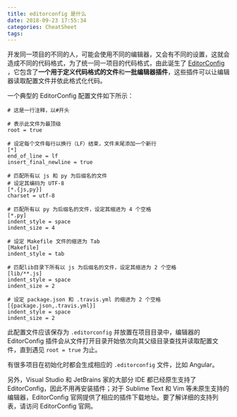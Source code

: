 ```yaml
---
title: editorconfig 是什么
date: 2018-09-23 17:55:34
categories: CheatSheet
tags:
---
```


开发同一项目的不同的人，可能会使用不同的编辑器，又会有不同的设置，这就会造成不同的代码格式，为了统一同一项目的代码格式，由此诞生了 [EditorConfig](https://editorconfig.org/) ，它包含了**一个用于定义代码格式的文件**和**一批编辑器插件**，这些插件可以让编辑器读取配置文件并依此格式化代码。

一个典型的 EditorConfig 配置文件如下所示：

```
# 这是一行注释，以#开头

# 表示此文件为最顶级
root = true

# 设定每个文件每行以换行（LF）结束，文件末尾添加一个新行
[*]
end_of_line = lf
insert_final_newline = true

# 匹配所有以 js 和 py 为后缀名的文件
# 设定其编码为 UTF-8
[*.{js,py}]
charset = utf-8

# 匹配所有以 py 为后缀名的文件，设定其缩进为 4 个空格
[*.py]
indent_style = space
indent_size = 4

# 设定 Makefile 文件的缩进为 Tab
[Makefile]
indent_style = tab

# 匹配lib目录下所有以 js 为后缀名的文件，设定其缩进为 2 个空格
[lib/**.js]
indent_style = space
indent_size = 2

# 设定 package.json 和 .travis.yml 的缩进为 2 个空格
[{package.json,.travis.yml}]
indent_style = space
indent_size = 2
```

此配置文件应该保存为 `.editorconfig` 并放置在项目目录中，编辑器的 EditorConfig 插件会从文件打开目录开始依次向其父级目录查找并读取配置文件，直到遇见 `root = true` 为止。

有很多项目在初始化时都会生成相应的 `.editorconfig` 文件，比如 Angular。

另外，Visual Studio 和 JetBrains 家的大部分 IDE 都已经原生支持了 EditorConfig，因此不用再安装插件；对于 Sublime Text 和 Vim 等未原生支持的编辑器，EditorConfig 官网提供了相应的插件下载地址。要了解详细的支持列表，请访问 EditorConfig 官网。
